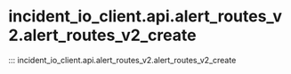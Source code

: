 # incident_io_client.api.alert_routes_v2.alert_routes_v2_create

::: incident_io_client.api.alert_routes_v2.alert_routes_v2_create
